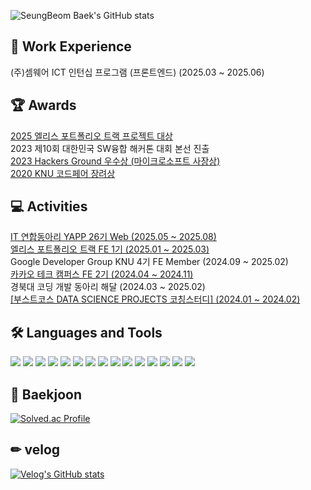 <div align="">

<!--  
[![Typing SVG](https://readme-typing-svg.demolab.com?font=Caveat&size=50&duration=3000&pause=1000&color=1E90FF&center=true&vCenter=true&repeat=5000&random=false&width=800&height=100&lines=Hello%2C+I'm+Front-End+Developer+SEUNG+BEOM)](https://git.io/typing-svg)
-->

![SeungBeom Baek's GitHub stats](https://github-readme-stats.vercel.app/api?username=seung365&show_icons=true&theme=blue) 

<!--
[![Hits](https://hits.seeyoufarm.com/api/count/incr/badge.svg?url=https%3A%2F%2Fgithub.com%2Fseung365%2Fhit-counter&count_bg=%2300F7EB&title_bg=%2300D4FF&icon=waze.svg&icon_color=%23FFFFFF&title=Welcome%21&edge_flat=true)](https://hits.seeyoufarm.com)
-->

## 💪 Work Experience
(주)셈웨어 ICT 인턴십 프로그램 (프론트엔드) (2025.03 ~ 2025.06)

## 🏆 Awards  
[2025 엘리스 포트폴리오 트랙 프로젝트 대상](/elice.pdf)</br>
2023 제10회 대한민국 SW융합 해커톤 대회 본선 진출</br>
[2023 Hackers Ground 우수상 (마이크로소프트 사장상)](/hackersground.png)</br>
[2020 KNU 코드페어 장려상](/codepair.jpeg)

## 💻 Activities
[IT 연합동아리 YAPP 26기 Web (2025.05 ~ 2025.08)](/yapp.png)</br>
[엘리스 포트폴리오 트랙 FE 1기 (2025.01 ~ 2025.03)](/elice_track.pdf)</br>
Google Developer Group KNU 4기 FE Member (2024.09 ~ 2025.02)</br>
[카카오 테크 캠퍼스 FE 2기 (2024.04 ~ 2024.11)](/Certificate_of_Kakao_Tech_Campus.pdf)</br>
경북대 코딩 개발 동아리 해달 (2024.03 ~ 2025.02)</br>
[[부스트코스 DATA SCIENCE PROJECTS 코칭스터디] (2024.01 ~ 2024.02)](/certificate_A20240215-019154.pdf)

## 🛠 Languages and Tools
<div class="row">
<img src="https://img.shields.io/badge/CSS3-1572B6?style=flat-square&logo=CSS3&logoColor=white"/> 
<img src="https://img.shields.io/badge/HTML5-E34F26?style=flat-square&logo=HTML5&logoColor=white"/> 
<img src="https://img.shields.io/badge/JavaScript-F7DF1E?style=flat-square&logo=JavaScript&logoColor=white"/> 
<img src="https://img.shields.io/badge/TypeScript-%23007ACC.svg?style=flat-square&logo=typescript&logoColor=white"/>
<img src="https://img.shields.io/badge/React-61DAFB?style=flat-square&logo=React&logoColor=white"/>
<img src="https://img.shields.io/badge/React%20Query-FF4154?logo=reactquery&logoColor=fff"/>
<img src="https://img.shields.io/badge/Emotion-black?style=flat-square&logo=emotion&logoColor=white"/>
<img src="https://img.shields.io/badge/Tailwind%20CSS-%2338B2AC.svg?logo=tailwind-css&logoColor=white"/>
<img src="https://img.shields.io/badge/Python-3776AB?style=flat-square&logo=Python&logoColor=white"/> 
<img src="https://img.shields.io/badge/Github-181717?style=flat-square&logo=github&logoColor=white"/> 
<img src="https://img.shields.io/badge/Git-F05032?style=flat-square&logo=git&logoColor=white"/>
<img src="https://img.shields.io/badge/Vercel-000000?style=flat-square&logo=vercel&logoColor=white">
<img src="https://img.shields.io/badge/Linux-FCC624?style=flat-square&logo=linux&logoColor=black"/>
<img src="https://img.shields.io/badge/Amazon%20AWS-232F3E?style=flat-square&logo=amazonaws&logoColor=white">
<img src="https://img.shields.io/badge/Figma-%23F24E1E.svg?style=flat-square&logo=figma&logoColor=white"/>
</div>

## 🚩 Baekjoon

[![Solved.ac Profile](http://mazassumnida.wtf/api/v2/generate_badge?boj=bdh6009)](https://solved.ac/bdh6009/)

## ✏ velog

[![Velog's GitHub stats](https://velog-readme-stats.vercel.app/api?name=seung365)](https://velog.io/@seung365/posts)

</div>

